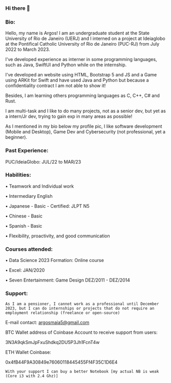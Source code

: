 ### Hi there 👋

### Bio: 

Hello, my name is Argos! I am an undergraduate student at the State University of Rio de Janeiro (UERJ) and I interned on a project at Ideiaglobo at the Pontifical Catholic University of Rio de Janeiro (PUC-RJ) from July 2022 to March 2023.
<p>I've developed experience as interner in some programming languages, such as Java, SwiftUI and Python while on the internship.
<p>I've developed an website using HTML, Bootstrap 5 and JS and a Game using ARKit for Swift and have used Java and Python but because a confidentiality contract I am not able to show it!
<p>Besides, I am learning others programming languages as C, C++, C# and Rust.
<p>I am multi-task and I like to do many projects, not as a senior dev, but yet as a intern/Jr dev, trying to gain exp in many areas as possible!

As I mentioned in my bio below my profile pic, I like software development (Mobile and Desktop), Game Dev and Cybersecurity (not professional, yet a beginner).

### Past Experience:
PUC/IdeiaGlobo: JUL/22 to MAR/23

### Habilities:
<p>• Teamwork and Individual work
<p>• Intermediary English
<p>• Japanese - Basic - Certified: JLPT N5
<p>• Chinese - Basic
<p>• Spanish - Basic 

<p>• Flexibility, proactivity, and good communication

### Courses attended:
<p>• Data Science 2023 Formation: Online course
<p>• Excel: JAN/2020
<p>• Seven Entertainment: Game Design DEZ/2011 - DEZ/2014

### Support:

``` As I am a pensioner, I cannot work as a professional until December 2023, but I can do internships or projects that do not require an employment relationship (freelance or open-source) ```

E-mail contact: argosmaia5@gmail.com

BTC Wallet address of Coinbase Account to receive support from users: 

3N3A9qkSmJpFxuShdkq2DU5P3Jh1FcnT4w

ETH Wallet Coinbase:

0x4fB44F9A30849e76060118445455Ff4F35C1D6E4

``` With your support I can buy a better Notebook [my actual NB is weak (Core i3 with 2.4 Ghz)] ```
